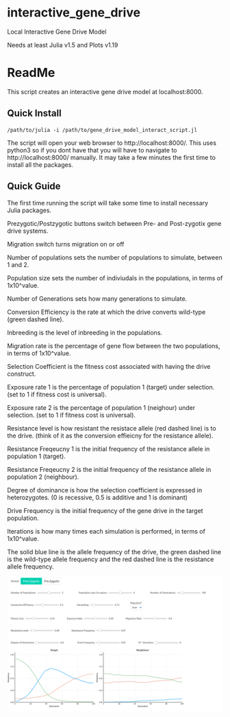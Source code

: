 # interactive_gene_drive
Local Interactive Gene Drive Model

Needs at least Julia v1.5 and Plots v1.19

# ReadMe

This script creates an interactive gene drive model at localhost:8000.

## Quick Install
```
/path/to/julia -i /path/to/gene_drive_model_interact_script.jl
```
The script will open your web browser to http://localhost:8000/. This uses python3 so if you dont have that you will have to navigate to http://localhost:8000/ manually. It may take a few minutes the first time to install all the packages.

## Quick Guide
The first time running the script will take some time to install necessary Julia packages. 

Prezygotic/Postzygotic buttons switch between Pre- and Post-zygotix gene drive systems.

Migration switch turns migration on or off

Number of populations sets the number of populations to simulate, between 1 and 2.

Population size sets the number of indiviudals in the populations, in terms of 1x10^value.

Number of Generations sets how many generations to simulate.

Conversion Efficiency is the rate at which the drive converts wild-type (green dashed line).

Inbreeding is the level of inbreeding in the populations.

Migration rate is the percentage of gene flow between the two populations, in terms of 1x10^value.

Selection Coefficient is the fitness cost associated with having the drive construct.

Exposure rate 1 is the percentage of population 1 (target) under selection. (set to 1 if fitness cost is universal).

Exposure rate 2 is the percentage of population 1 (neighour) under selection. (set to 1 if fitness cost is universal).

Resistance level is how resistant the resistace allele (red dashed line) is to the drive. (think of it as the conversion effieicny for the resistance allele).

Resistance Freqeucny 1 is the initial frequency of the resistance allele in population 1 (target).

Resistance Freqeucny 2 is the initial frequency of the resistance allele in population 2 (neighbour).

Degree of dominance is how the selection coefficient is expressed in heterozygotes. (0 is recessive, 0.5 is additive and 1 is dominant)

Drive Frequency is the initial frequency of the gene drive in the target population.

Iterations is how many times each simulation is performed, in terms of 1x10^value.

The solid blue line is the allele frequency of the drive, the green dashed line is the wild-type allele frequency and the red dashed line is the resistance allele frequency.

![](gene_drive_model.png)

